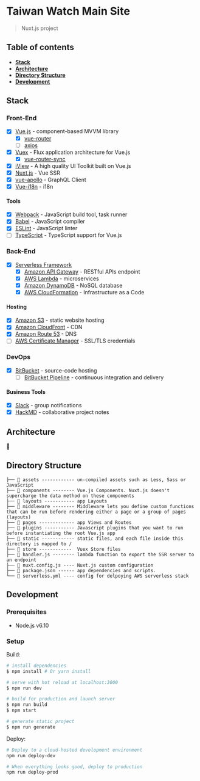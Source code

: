 # Taiwan Watch Main Site

> Nuxt.js project

## Table of contents

- **[Stack](#stack)**
- **[Architecture](#architecture)**
- **[Directory Structure](#directory-structure)**
- **[Development](#development)**

## Stack

### Front-End

- [x] [Vue.js](https://vuejs.org/) - component-based MVVM library
  - [x] [vue-router](https://github.com/vuejs/vue-router)
  - [ ] [axios](https://github.com/axios/axios)
- [x] [Vuex](https://github.com/vuejs/vuex) - Flux application architecture for Vue.js
  - [x] [vue-router-sync](https://github.com/vuejs/vuex-router-sync)
- [x] [iView](https://github.com/iview/iview) - A high quality UI Toolkit built on Vue.js
- [x] [Nuxt.js](https://nuxtjs.org/guide/installation) - Vue SSR
- [x] [vue-apollo](https://github.com/akryum/vue-apollo) - GraphQL Client
- [x] [Vue-i18n](https://github.com/kazupon/vue-i18n) - i18n

#### Tools

- [x] [Webpack](https://webpack.github.io/) - JavaScript build tool, task runner
- [x] [Babel](https://babeljs.io/) - JavaScript compiler
- [x] [ESLint](http://eslint.org/) - JavaScript linter
- [ ] [TypeScript](https://vuejs.org/v2/guide/typescript.html) - TypeScript support for Vue.js

### Back-End

- [x] [Serverless Framework](http://serverless.com/)
  - [x] [Amazon API Gateway](https://aws.amazon.com/api-gateway) - RESTful APIs endpoint
  - [x] [AWS Lambda](https://aws.amazon.com/lambda) - microservices
  - [x] [Amazon DynamoDB](https://aws.amazon.com/dynamodb) - NoSQL database
  - [x] [AWS CloudFormation](https://aws.amazon.com/cloudformation) - Infrastructure as a Code

#### Hosting

- [x] [Amazon S3](https://aws.amazon.com/s3) - static website hosting
- [x] [Amazon CloudFront](https://aws.amazon.com/cloudfront) - CDN
- [x] [Amazon Route 53](https://aws.amazon.com/route53) - DNS
- [ ] [AWS Certificate Manager](https://aws.amazon.com/certificate-manager) - SSL/TLS credentials

### DevOps

- [x] [BitBucket](https://bitbucket.org/) - source-code hosting
  - [ ] [BitBucket Pipeline](https://bitbucket.org/product/features/pipelines) - continuous integration and delivery

#### Business Tools

- [x] [Slack](https://taiwan-watch-slack-invite.herokuapp.com/) - group notifications
- [x] [HackMD](https://hackmd.io/c/BJKPgq5sZ/) - collaborative project notes

## Architecture
🚧

## Directory Structure
```
├── 📂 assets ------------ un-compiled assets such as Less, Sass or JavaScript
├── 📂 components -------- Vue.js Components. Nuxt.js doesn't supercharge the data method on these components
├── 📂 layouts ----------- app Layouts
├── 📂 middleware -------- Middleware lets you define custom functions that can be run before rendering either a page or a group of pages (layouts)
├── 📂 pages ------------- app Views and Routes
├── 📂 plugins ----------- Javascript plugins that you want to run before instantiating the root Vue.js app
├── 📂 static ------------ static files, and each file inside this directory is mapped to /
├── 📂 store ------------  Vuex Store files
├── 📄 handler.js -------- lambda function to export the SSR server to an endpoint
├── 📄 nuxt.config.js ---- Nuxt.js custom configuration
├── 📄 package.json ------ app dependencies and scripts.
└── 📄 serverless.yml ---- config for delpoying AWS serverless stack
```

## Development

### Prerequisites

- Node.js v6.10

### Setup

Build:

``` bash
# install dependencies
$ npm install # Or yarn install

# serve with hot reload at localhost:3000
$ npm run dev

# build for production and launch server
$ npm run build
$ npm start

# generate static project
$ npm run generate
```

Deploy:

``` bash
# Deploy to a cloud-hosted development environment
npm run deploy-dev

# When everything looks good, deploy to production
npm run deploy-prod
```
